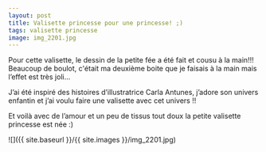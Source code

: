 ```yaml
---
layout: post
title: Valisette princesse pour une princesse! ;)
tags: valisette princesse
image: img_2201.jpg
---
```

Pour cette valisette, le dessin de la petite fée a été fait et cousu à la main!!! Beaucoup de boulot, c'était ma deuxième boite que je faisais à la main mais l’effet est très joli…

J’ai été inspiré des histoires d’illustratrice Carla Antunes, j’adore son univers enfantin et j’ai voulu faire une valisette avec cet univers !!

Et voilà avec de l’amour et un peu de tissus tout doux la petite valisette princesse est née :)

![]({{ site.baseurl }}/{{ site.images }}/img_2201.jpg)
